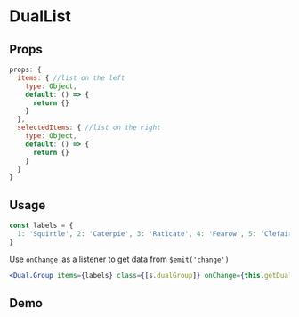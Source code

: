 # DualList

## Props
```js
props: {
  items: { //list on the left
    type: Object,
    default: () => {
      return {}
    }
  },
  selectedItems: { //list on the right
    type: Object,
    default: () => {
      return {}
    }
  }
}
```

## Usage

```jsx
const labels = {
  1: 'Squirtle', 2: 'Caterpie', 3: 'Raticate', 4: 'Fearow', 5: 'Clefairy',
}
```
Use `onChange `as a listener to get data from `$emit('change')`
```jsx
<Dual.Group items={labels} class={[s.dualGroup]} onChange={this.getDualData} />
```

## Demo
